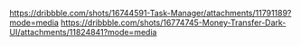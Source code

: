 
https://dribbble.com/shots/16744591-Task-Manager/attachments/11791189?mode=media
https://dribbble.com/shots/16774745-Money-Transfer-Dark-UI/attachments/11824841?mode=media